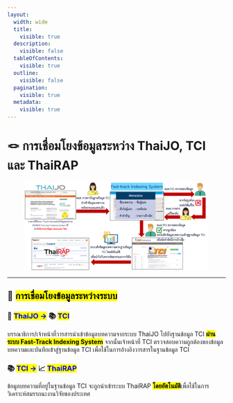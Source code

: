 ```yaml
---
layout:
  width: wide
  title:
    visible: true
  description:
    visible: false
  tableOfContents:
    visible: true
  outline:
    visible: false
  pagination:
    visible: true
  metadata:
    visible: true
---
```


# 🪢 การเชื่อมโยงข้อมูลระหว่าง ThaiJO, TCI และ ThaiRAP

<figure><img src="../.gitbook/assets/tcithaijothairap.png" alt=""><figcaption></figcaption></figure>

***

## 🔗 <mark style="color:$success;">การเชื่อมโยงข้อมูลระหว่างระบบ</mark>

### 📙 <mark style="color:blue;">ThaiJO →</mark> 📚 <mark style="color:blue;">TCI</mark>

บรรณาธิการ/เจ้าหน้าที่วารสารนำเข้าข้อมูลบทความจากระบบ ThaiJO ไปยังฐานข้อมูล TCI <mark style="color:$danger;">**ผ่านระบบ Fast-Track Indexing System**</mark> จากนั้นเจ้าหน้าที่ TCI ตรวจสอบความถูกต้องของข้อมูลบทความและบันทึกเข้าสู่ฐานข้อมูล TCI เพื่อใช้ในการอ้างอิงวารสารในฐานข้อมูล TCI

### 📚 <mark style="color:blue;">TCI →</mark> 📈 <mark style="color:blue;">ThaiRAP</mark>

ข้อมูลบทความที่อยู่ในฐานข้อมูล TCI จะถูกนำเข้าระบบ ThaiRAP <mark style="color:$danger;">**โดยอัตโนมัติ**</mark>เพื่อใช้ในการวิเคราะห์สมรรถนะงานวิจัยของประเทศ
